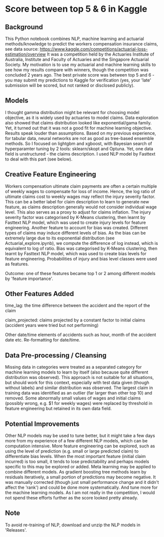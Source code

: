 # Score between top 5 & 6 in Kaggle

## Background
This Python notebook combines NLP, machine learning and actuarial methods/knowledge to predict the workers compensation insurance claims, see data source: https://www.kaggle.com/competitions/actuarial-loss-estimation/overview
It was a competition held by the Actuaries Institute of Australia, Institute and Faculty of Actuaries and the Singapore Actuarial Society.
My motivation is to use my actuarial and machine learning skills to see how my results compare with winners, though the competition was concluded 2 years ago. The best private score was between top 5 and 6 - you may submit my predictions to Kaggle for verification (yes, your 'late' submission will be scored, but not ranked or disclosed publicly).

## Models
I thought gamma distribution might be relevant for choosing model objective, as it is widely used by actuaries to model claims. Data exploration also showed that claims distribution looked like exponential/gama family. Yet, it turned out that it was not a good fit for machine learning objective. Results speak louder than assumptions. Based on my previous experience, for tabular data, neural networks are not as good as tree-based ensemble methods. So I focused on lightgbm and xgboost, with Bayesian search of hyperparamter tuning by 2 tools: sklearn/skopt and Optuna. Yet, one data field is unstructured - the claims description. I used NLP model by Fasttext to deal with this part (see below). 

## Creative Feature Engineering
Workers compensation ultimate claim payments are often a certain multiple of weekly wages to compensate for loss of income. Hence, the log ratio of ultimate claims cost to weekly wages may reflect the injury severity factor. This can be a better label for claim description to learn to generate new feature, as claims description generally would not consider individual wage level. This also serves as a proxy to adjust for claims inflation. The injury severity factor was categorised by K-Means clustering, then learnt by Fasttext NLP model, which was used to create injury levels for feature engineering.
Another feature to account for bias was created. Different types of claims may induce different levels of bias. As the bias can be extremely large due to its exponential distribution (see Actuarial_explore.ipynb), we compute the difference of log instead, which is equivalent to log of ratio.  Bias was categorised by K-Means clustering, then learnt by Fasttext NLP model, which was used to create bias levels for feature engineering.
Probabilities of injury and bias level classes were used as features.

Outcome: one of these features became top 1 or 2 among different models by 'feature importance'.

## Other Features Added
time_lag: the time difference between the accident and the report of the claim

claim_projected: claims projected by a constant factor to initial claims (accident years were tried but not performing)

Other date/time elements of accidents such as hour, month of the accident date etc. Re-formatting for date/time.

## Data Pre-processing / Cleansing
Missing data in categories were treated as a separated category for machine learning models to learn by itself (also because quite different distribution was observed). This approach is not suitable for all situations, but should work for this context, especially with test data given (though without labels) and similar distribution was observed. The largest claim in training data was identified as an outlier (far larger than other top 10) and removed. Some abnormally small values of wages and initial claims (possibly wrong, e.g. $1 for weekly wages) were replaced by threshold in feature engineering but retained in its own data field.

## Potential Improvements
Other NLP models may be used to tune better, but it might take a few days more from my experience of a few different NLP models, which can be computation intensive. More feature engineering can be explored, such as using the level of prediction (e.g. small or large predicted claim) to differentiate bias levels. When the most important feature (initial claim incurred) is too small, it tends to lose predictability and perhaps models specific to this may be explored or added. Meta learning may be applied to combine different models. As gradient boosting tree methods learn by residuals iteratively, a small portion of predictions may become negative. It was manually corrected (though just small performance change and it didn't affect the 'rank') and could be done more systematically. And tune more for the machine learning models. As I am not really in the competition, I would not spend these efforts further as the score looked pretty already.

## Note
To avoid re-training of NLP, download and unzip the NLP models in 'Releases'.


